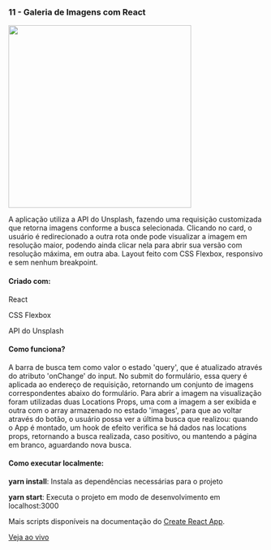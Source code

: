 <h3 align="left">11 - Galeria de Imagens com React</h3>
<img src="https://drive.google.com/uc?export=view&id=1OiqrRDi7V7ZVOXBAFhI7iy2ehGDWKDCY" width="360" />
<p align="left">A aplicação utiliza a API do Unsplash, fazendo uma requisição customizada que retorna imagens conforme a busca selecionada. Clicando no card, o usuário é redirecionado a outra rota onde pode visualizar a imagem em resolução maior, podendo ainda clicar nela para abrir sua versão com resolução máxima, em outra aba. Layout feito com CSS Flexbox, responsivo e sem nenhum breakpoint.</p>

<h4 align="left">Criado com:</h4>
<p align="left">React</p>
<p align="left">CSS Flexbox</p>
<p align="left">API do Unsplash</p>

<h4 align="left">Como funciona?</h4>
<p align="left">A barra de busca tem como valor o estado 'query', que é atualizado através do atributo 'onChange' do input. No submit do formulário, essa query é aplicada ao endereço de requisição, retornando um conjunto de imagens correspondentes abaixo do formulário. Para abrir a imagem na visualização foram utilizadas duas Locations Props, uma com a imagem a ser exibida e outra com o array armazenado no estado 'images', para que ao voltar através do botão, o usuário possa ver a última busca que realizou: quando o App é montado, um hook de efeito verifica se há dados nas locations props, retornando a busca realizada, caso positivo, ou mantendo a página em branco, aguardando nova busca.</p>

<h4 align="left">Como executar localmente:</h4>
<p align="left"><b>yarn install</b>: Instala as dependências necessárias para o projeto</p>
<p align="left"><b>yarn start</b>: Executa o projeto em modo de desenvolvimento em localhost:3000</p>

Mais scripts disponíveis na documentação do [Create React App](https://github.com/facebook/create-react-app).

[Veja ao vivo](https://g31-galeria-reativa.now.sh/)
